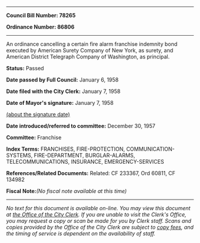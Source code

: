 

********

**Council Bill Number: 78265**
   
**Ordinance Number: 86806**
********

 An ordinance cancelling a certain fire alarm franchise indemnity bond executed by American Surety Company of New York, as surety, and American District Telegraph Company of Washington, as principal.

**Status:** Passed
   
**Date passed by Full Council:** January 6, 1958
   
**Date filed with the City Clerk:** January 7, 1958
   
**Date of Mayor's signature:** January 7, 1958
   
[(about the signature date)](/~public/approvaldate.htm)
   
   
   
**Date introduced/referred to committee:** December 30, 1957
   
**Committee:** Franchise
   
   
**Index Terms:** FRANCHISES, FIRE-PROTECTION, COMMUNICATION-SYSTEMS, FIRE-DEPARTMENT, BURGLAR-ALARMS, TELECOMMUNICATIONS, INSURANCE, EMERGENCY-SERVICES

**References/Related Documents:** Related: CF 233367, Ord 60811, CF 134982

**Fiscal Note:**_(No fiscal note available at this time)_
********

_No text for this document is available on-line. You may view this document at [the Office of the City Clerk](http://www.seattle.gov/leg/clerk/contactUs.htm). If you are unable to visit the Clerk's Office, you may request a copy or scan be made for you by Clerk staff. Scans and copies provided by the Office of the City Clerk are subject to [copy fees](http://clerk.seattle.gov/~public/clerkfees.htm), and the timing of service is dependent on the availability of staff._


